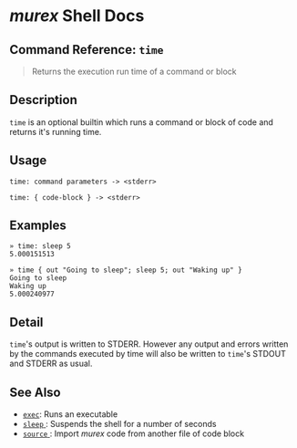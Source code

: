 # _murex_ Shell Docs

## Command Reference: `time` 

> Returns the execution run time of a command or block

## Description

`time` is an optional builtin which runs a command or block of code and
returns it's running time.

## Usage

    time: command parameters -> <stderr>
    
    time: { code-block } -> <stderr>

## Examples

    » time: sleep 5
    5.000151513
    
    » time { out "Going to sleep"; sleep 5; out "Waking up" }
    Going to sleep
    Waking up
    5.000240977

## Detail

`time`'s output is written to STDERR. However any output and errors written
by the commands executed by time will also be written to `time`'s STDOUT
and STDERR as usual.

## See Also

* [`exec`](../commands/exec.md):
  Runs an executable
* [`sleep` ](../optional/sleep.md):
  Suspends the shell for a number of seconds
* [`source` ](../commands/source.md):
  Import _murex_ code from another file of code block